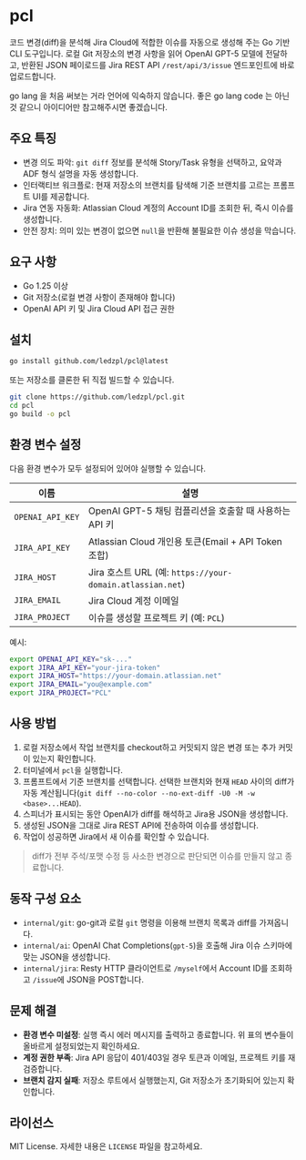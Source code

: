 # pcl

코드 변경(diff)을 분석해 Jira Cloud에 적합한 이슈를 자동으로 생성해 주는 Go 기반 CLI 도구입니다. 로컬 Git 저장소의 변경 사항을 읽어 OpenAI GPT-5 모델에 전달하고, 반환된 JSON 페이로드를 Jira REST API `/rest/api/3/issue` 엔드포인트에 바로 업로드합니다.

go lang 을 처음 써보는 거라 언어에 익숙하지 않습니다. 좋은 go lang code 는 아닌 것 같으니 아이디어만 참고해주시면 좋겠습니다.

## 주요 특징
- 변경 의도 파악: `git diff` 정보를 분석해 Story/Task 유형을 선택하고, 요약과 ADF 형식 설명을 자동 생성합니다.
- 인터랙티브 워크플로: 현재 저장소의 브랜치를 탐색해 기준 브랜치를 고르는 프롬프트 UI를 제공합니다.
- Jira 연동 자동화: Atlassian Cloud 계정의 Account ID를 조회한 뒤, 즉시 이슈를 생성합니다.
- 안전 장치: 의미 있는 변경이 없으면 `null`을 반환해 불필요한 이슈 생성을 막습니다.

## 요구 사항
- Go 1.25 이상
- Git 저장소(로컬 변경 사항이 존재해야 합니다)
- OpenAI API 키 및 Jira Cloud API 접근 권한

## 설치
```bash
go install github.com/ledzpl/pcl@latest
```
또는 저장소를 클론한 뒤 직접 빌드할 수 있습니다.
```bash
git clone https://github.com/ledzpl/pcl.git
cd pcl
go build -o pcl
```

## 환경 변수 설정
다음 환경 변수가 모두 설정되어 있어야 실행할 수 있습니다.

| 이름 | 설명 |
| --- | --- |
| `OPENAI_API_KEY` | OpenAI GPT-5 채팅 컴플리션을 호출할 때 사용하는 API 키 |
| `JIRA_API_KEY` | Atlassian Cloud 개인용 토큰(Email + API Token 조합) |
| `JIRA_HOST` | Jira 호스트 URL (예: `https://your-domain.atlassian.net`) |
| `JIRA_EMAIL` | Jira Cloud 계정 이메일 |
| `JIRA_PROJECT` | 이슈를 생성할 프로젝트 키 (예: `PCL`) |

예시:
```bash
export OPENAI_API_KEY="sk-..."
export JIRA_API_KEY="your-jira-token"
export JIRA_HOST="https://your-domain.atlassian.net"
export JIRA_EMAIL="you@example.com"
export JIRA_PROJECT="PCL"
```

## 사용 방법
1. 로컬 저장소에서 작업 브랜치를 checkout하고 커밋되지 않은 변경 또는 추가 커밋이 있는지 확인합니다.
2. 터미널에서 `pcl`을 실행합니다.
3. 프롬프트에서 기준 브랜치를 선택합니다. 선택한 브랜치와 현재 `HEAD` 사이의 diff가 자동 계산됩니다(`git diff --no-color --no-ext-diff -U0 -M -w <base>...HEAD`).
4. 스피너가 표시되는 동안 OpenAI가 diff를 해석하고 Jira용 JSON을 생성합니다.
5. 생성된 JSON을 그대로 Jira REST API에 전송하여 이슈를 생성합니다.
6. 작업이 성공하면 Jira에서 새 이슈를 확인할 수 있습니다.

> diff가 전부 주석/포맷 수정 등 사소한 변경으로 판단되면 이슈를 만들지 않고 종료합니다.

## 동작 구성 요소
- `internal/git`: go-git과 로컬 `git` 명령을 이용해 브랜치 목록과 diff를 가져옵니다.
- `internal/ai`: OpenAI Chat Completions(`gpt-5`)을 호출해 Jira 이슈 스키마에 맞는 JSON을 생성합니다.
- `internal/jira`: Resty HTTP 클라이언트로 `/myself`에서 Account ID를 조회하고 `/issue`에 JSON을 POST합니다.

## 문제 해결
- **환경 변수 미설정**: 실행 즉시 에러 메시지를 출력하고 종료합니다. 위 표의 변수들이 올바르게 설정되었는지 확인하세요.
- **계정 권한 부족**: Jira API 응답이 401/403일 경우 토큰과 이메일, 프로젝트 키를 재검증합니다.
- **브랜치 감지 실패**: 저장소 루트에서 실행했는지, Git 저장소가 초기화되어 있는지 확인합니다.

## 라이선스
MIT License. 자세한 내용은 `LICENSE` 파일을 참고하세요.
